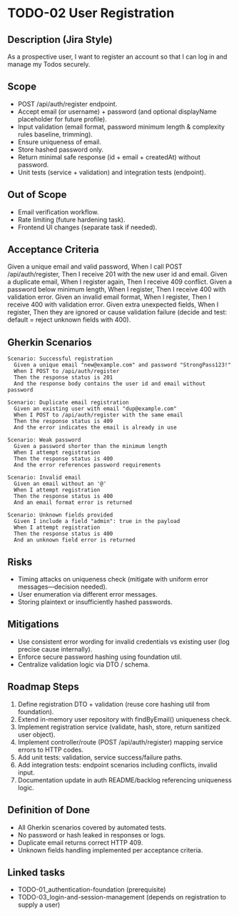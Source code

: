 # TODO-02 User Registration

## Description (Jira Style)
As a prospective user, I want to register an account so that I can log in and manage my Todos securely.

## Scope
- POST /api/auth/register endpoint.
- Accept email (or username) + password (and optional displayName placeholder for future profile).
- Input validation (email format, password minimum length & complexity rules baseline, trimming).
- Ensure uniqueness of email.
- Store hashed password only.
- Return minimal safe response (id + email + createdAt) without password.
- Unit tests (service + validation) and integration tests (endpoint).

## Out of Scope
- Email verification workflow.
- Rate limiting (future hardening task).
- Frontend UI changes (separate task if needed).

## Acceptance Criteria
Given a unique email and valid password, When I call POST /api/auth/register, Then I receive 201 with the new user id and email.
Given a duplicate email, When I register again, Then I receive 409 conflict.
Given a password below minimum length, When I register, Then I receive 400 with validation error.
Given an invalid email format, When I register, Then I receive 400 with validation error.
Given extra unexpected fields, When I register, Then they are ignored or cause validation failure (decide and test: default = reject unknown fields with 400).

## Gherkin Scenarios
```gherkin
Scenario: Successful registration
  Given a unique email "new@example.com" and password "StrongPass123!"
  When I POST to /api/auth/register
  Then the response status is 201
  And the response body contains the user id and email without password

Scenario: Duplicate email registration
  Given an existing user with email "dup@example.com"
  When I POST to /api/auth/register with the same email
  Then the response status is 409
  And the error indicates the email is already in use

Scenario: Weak password
  Given a password shorter than the minimum length
  When I attempt registration
  Then the response status is 400
  And the error references password requirements

Scenario: Invalid email
  Given an email without an '@'
  When I attempt registration
  Then the response status is 400
  And an email format error is returned

Scenario: Unknown fields provided
  Given I include a field "admin": true in the payload
  When I attempt registration
  Then the response status is 400
  And an unknown field error is returned
```

## Risks
- Timing attacks on uniqueness check (mitigate with uniform error messages—decision needed).
- User enumeration via different error messages.
- Storing plaintext or insufficiently hashed passwords.

## Mitigations
- Use consistent error wording for invalid credentials vs existing user (log precise cause internally).
- Enforce secure password hashing using foundation util.
- Centralize validation logic via DTO / schema.

## Roadmap Steps
1. Define registration DTO + validation (reuse core hashing util from foundation).
2. Extend in-memory user repository with findByEmail() uniqueness check.
3. Implement registration service (validate, hash, store, return sanitized user object).
4. Implement controller/route (POST /api/auth/register) mapping service errors to HTTP codes.
5. Add unit tests: validation, service success/failure paths.
6. Add integration tests: endpoint scenarios including conflicts, invalid input.
7. Documentation update in auth README/backlog referencing uniqueness logic.

## Definition of Done
- All Gherkin scenarios covered by automated tests.
- No password or hash leaked in responses or logs.
- Duplicate email returns correct HTTP 409.
- Unknown fields handling implemented per acceptance criteria.

## Linked tasks
- TODO-01_authentication-foundation (prerequisite)
- TODO-03_login-and-session-management (depends on registration to supply a user)
